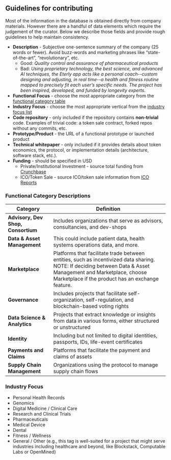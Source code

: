 ## Guidelines for contributing

Most of the information in the database is obtained directly from company materials. However there are a handful of data elements which require the judgement of the curator. Below we describe those fields and provide rough guidelines to help maintain consistency. 


* **Description** - Subjective one-sentence summary of the company (25 words or fewer). Avoid buzz-words and marketing phrases like “state-of-the-art”, “revolutionary”, etc.
  * Good: _Quality control and assurance of pharmaceutical products_
  * Bad: _Using proprietary technology, the best science, and advanced AI techniques, the Eterly app acts like a personal coach--custom designing and adjusting, in real time--a health and fitness routine mapped to precisely fit each user’s specific needs. The project has been inspired, developed, and funded by longevity experts._ 
* **Functional Focus** - choose the most appropriate category from the [functional category table](#functional-category-descriptions)      
* **Industry Focus** - choose the most appropriate vertical from the [industry focus list](#industry-focus)
* **Code repository** - only included if the repository contains **non-trivial** code. Examples of trivial code: a token sale contract, forked repos without any commits, etc. 
* **Prototype/Product** - the URL of a functional prototype or launched product
* **Technical whitepaper** - only included if it provides details about token economics, the protocol, or implementation details (architecture, software stack, etc.). 
* **Funding** - should be specified in USD
  * Private/Institutional Investment - source total funding from [Crunchbase](https://www.crunchbase.com)
  * ICO/Token Sale - source ICO/token sale information from [ICO Reports](https://icoreports.com/)


### Functional Category Descriptions

| Category      | Definition  |
| --------------|-------------|
| **Advisory, Dev Shop, Consortium**  | Includes organizations that serve as advisors, consultancies, and dev-shops |
| **Data & Asset Management**         | This could include patient data, health systems operations data, and more. |
| **Marketplace**                     | Platforms that facilitate trade between entities, such as incentivized data sharing. NOTE: If deciding between Data & Asset Management and Marketplace, choose Marketplace if the product has an exchange feature. |
| **Governance**                      | Includes projects that facilitate self-organization, self-regulation, and blockchain-based voting rights |
| **Data Science & Analytics**        | Projects that extract knowledge or insights from data in various forms, either structured or unstructured |
| **Identity**                        | Including but not limited to digital identities, passports, IDs, life-event certificates |
| **Payments and Claims**             | Platforms that facilitate the payment and claims of assets |
| **Supply Chain Management**         | Organizations using the protocol to manage supply chain flows |

### Industry Focus
* Personal Health Records
* Genomics
* Digital Medicine / Clinical Care
* Research and Clinical Trials
* Pharmaceuticals
* Medical Device
* Dental
* Fitness / Wellness
* General / Other (e.g., this tag is well-suited for a project that might serve industries including healthcare and beyond, like Blockstack, Computable Labs or OpenMined)
